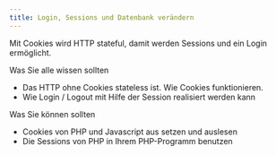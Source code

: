 ```yaml
---
title: Login, Sessions und Datenbank verändern
---
```


Mit Cookies wird HTTP stateful, damit werden
Sessions und ein Login ermöglicht.

Was Sie alle wissen sollten

* Das HTTP ohne Cookies stateless ist. Wie Cookies funktionieren.
* Wie Login / Logout mit Hilfe der Session realisiert werden kann

Was Sie können sollten

* Cookies von PHP und Javascript aus setzen und auslesen
* Die Sessions von PHP in Ihrem PHP-Programm benutzen
